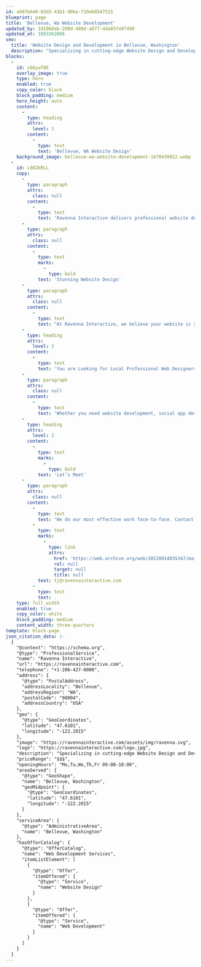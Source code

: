 ```yaml
---
id: a98fb648-03d3-43b1-90be-f20eb0547515
blueprint: page
title: 'Bellevue, Wa Website Development'
updated_by: 1d1068ab-208d-480d-a677-dda65fe0f490
updated_at: 1693362866
seo:
  title: 'Website Design and Development in Bellevue, Washington'
  description: "Specializing in cutting-edge Website Design and Development services in Bellevue, Washington. Transform your online presence with responsive design, intuitive UI, and robust back-end solutions. Let's build your digital future together!"
blocks:
  -
    id: s6Gyuf0E
    overlay_image: true
    type: hero
    enabled: true
    copy_color: black
    block_padding: medium
    hero_height: auto
    content:
      -
        type: heading
        attrs:
          level: 1
        content:
          -
            type: text
            text: 'Bellevue, WA Website Design'
    background_image: bellevue-wa-website-development-1670439922.webp
  -
    id: L08ZkRLL
    copy:
      -
        type: paragraph
        attrs:
          class: null
        content:
          -
            type: text
            text: 'Ravenna Interactive delivers professional website design services in Bellevue. Look no further than experienced professionals who specialize in complete web solutions at an affordable price. From creating custom designs that match your business’s vision to crafting a user-friendly interface, these knowledgeable experts can provide the help you need.'
      -
        type: paragraph
        attrs:
          class: null
        content:
          -
            type: text
            marks:
              -
                type: bold
            text: 'Stunning Website Design'
      -
        type: paragraph
        attrs:
          class: null
        content:
          -
            type: text
            text: "At Ravenna Interactive, we believe your website is your company's face online. That is why we focus on creating stunning websites that speak directly to your target audience. We know you want your website to look its best, so we go above and beyond to deliver the results you deserve. As your website developer, our focus is on bringing your vision for your website to life."
      -
        type: heading
        attrs:
          level: 2
        content:
          -
            type: text
            text: 'You are Looking for Local Professional Web Designers With Relevant Experience.'
      -
        type: paragraph
        attrs:
          class: null
        content:
          -
            type: text
            text: 'Whether you need website development, social app development, or application development, you can rely on our capable team of professionals. We have what it takes to give your website the edge over your competition while adding measurable value to your bottom line. We look forward to providing the website design, web development, and marketing services you can depend on to take your business to new heights.'
      -
        type: heading
        attrs:
          level: 2
        content:
          -
            type: text
            marks:
              -
                type: bold
            text: 'Let’s Meet'
      -
        type: paragraph
        attrs:
          class: null
        content:
          -
            type: text
            text: "We do our most effective work face-to-face. Contact us to discuss your website needs in Bellevue, WA by calling us at (206) 427-0000 or send an email to\_"
          -
            type: text
            marks:
              -
                type: link
                attrs:
                  href: 'https://web.archive.org/web/20220814035347/mailto:tj@ravennainteractive.com'
                  rel: null
                  target: null
                  title: null
            text: tj@ravennainteractive.com
          -
            type: text
            text: .
    type: full_width
    enabled: true
    copy_color: white
    block_padding: medium
    content_width: three-quarters
template: block-page
json_citation_data: |-
  {
    "@context": "https://schema.org",
    "@type": "ProfessionalService",
    "name": "Ravenna Interactive",
    "url": "https://ravennainteractive.com",
    "telephone": "+1-206-427-0000",
    "address": {
      "@type": "PostalAddress",
      "addressLocality": "Bellevue",
      "addressRegion": "WA",
      "postalCode": "98004",
      "addressCountry": "USA"
    },
    "geo": {
      "@type": "GeoCoordinates",
      "latitude": "47.6101",
      "longitude": "-122.2015"
    },
    "image": "https://ravennainteractive.com/assets/img/ravenna.svg",
    "logo": "https://ravennainteractive.com/logo.jpg",
    "description": "Specializing in cutting-edge Website Design and Development services in Bellevue, Washington. Transform your online presence with responsive design, intuitive UI, and robust back-end solutions.",
    "priceRange": "$$$",
    "openingHours": "Mo,Tu,We,Th,Fr 09:00-18:00",
    "areaServed": {
      "@type": "GeoShape",
      "name": "Bellevue, Washington",
      "geoMidpoint": {
        "@type": "GeoCoordinates",
        "latitude": "47.6101",
        "longitude": "-122.2015"
      }
    },
    "serviceArea": {
      "@type": "AdministrativeArea",
      "name": "Bellevue, Washington"
    },
    "hasOfferCatalog": {
      "@type": "OfferCatalog",
      "name": "Web Development Services",
      "itemListElement": [
        {
          "@type": "Offer",
          "itemOffered": {
            "@type": "Service",
            "name": "Website Design"
          }
        },
        {
          "@type": "Offer",
          "itemOffered": {
            "@type": "Service",
            "name": "Web Development"
          }
        }
      ]
    }
  }
---
```

